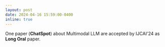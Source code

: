 ```yaml
---
layout: post
date: 2024-04-16 15:59:00-0400
inline: true
---
```


One paper (**ChatSpot**) about Multimodal LLM are accepted by IJCAI'24 as **Long Oral** paper.

